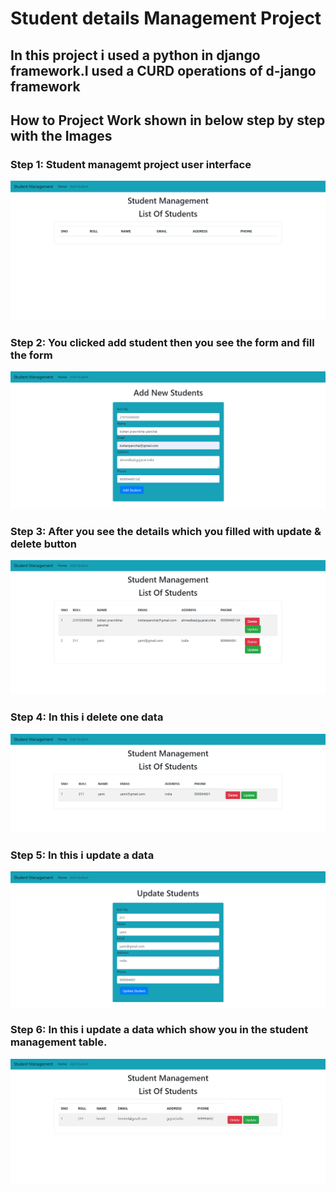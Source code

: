 <h1>Student details Management Project </h1>
<h2>In this project i used a python in django framework.I used a CURD operations of d-jango framework</h2>
<h2>How to Project Work shown in below step by step with the Images</h2>

<h3>Step 1: Student managemt project user interface </h3>
<img src="images/img-1.png">

<h3>Step 2: You clicked add student then you see the form and fill the form</h3>
<img src="images/img-2.png">

<h3>Step 3: After you see the details which you filled with update & delete button</h3>
<img src="images/img-3.png">

<h3>Step 4: In this i delete one data </h3>
<img src="images/img-4.png">

<h3>Step 5: In this i update a data </h3>
<img src="images/img-5.png">
<h3>Step 6: In this i update a data which show you in the student management table. </h3>
<img src="images/img-6.png">


